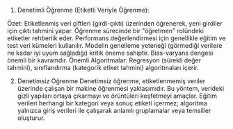 1. Denetimli Öğrenme (Etiketli Veriyle Öğrenme):

Özet: Etiketlenmiş veri çiftleri (girdi-çıktı) üzerinden öğrenerek, yeni girdiler için çıktı tahmini yapar. Öğrenme sürecinde bir "öğretmen" rolündeki etiketler rehberlik eder.
Performans değerlendirmesi için genellikle eğitim ve test veri kümeleri kullanılır. Modelin genelleme yeteneği (görmediği verilere ne kadar iyi uyum sağladığı) kritik öneme sahiptir.
Bias-varyans dengesi önemli bir kavramdır.
Önemli Algoritmalar: Regresyon (sürekli değer tahmini), sınıflandırma (kategorik etiket tahmini) algoritmaları içerir.

2. Denetimsiz Öğrenme
Denetimsiz öğrenme, etiketlenmemiş veriler üzerinde çalışan bir makine öğrenmesi yaklaşımıdır. Bu yöntem, verideki gizli yapıları ortaya çıkarmayı ve örüntüleri keşfetmeyi amaçlar. Eğitim verileri herhangi bir kategori veya sonuç etiketi içermez; algoritma yalnızca giriş verileri ile çalışarak anlamlı gruplamalar veya temsiller oluşturur.
